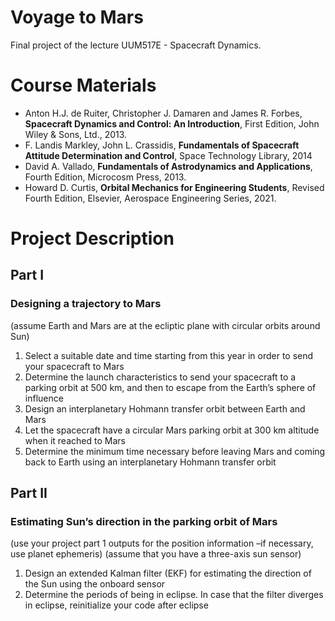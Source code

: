 # Voyage to Mars

Final project of the lecture UUM517E - Spacecraft Dynamics.

# Course Materials
* Anton H.J. de Ruiter, Christopher J. Damaren and James R. Forbes, **Spacecraft Dynamics and Control: An Introduction**, First Edition, John Wiley & Sons, Ltd., 2013.
* F. Landis Markley, John L. Crassidis, **Fundamentals of Spacecraft Attitude Determination and Control**, Space Technology Library, 2014
* David A. Vallado, **Fundamentals of Astrodynamics and Applications**, Fourth Edition, Microcosm Press, 2013.
* Howard D. Curtis, **Orbital Mechanics for Engineering Students**, Revised Fourth Edition, Elsevier, Aerospace Engineering Series, 2021.

# Project Description

## Part I
### Designing a trajectory to Mars
(assume Earth and Mars are at the ecliptic plane with circular orbits around Sun)
1. Select a suitable date and time starting from this year in order to send your spacecraft to Mars
2. Determine the launch characteristics to send your spacecraft to a parking orbit at 500 km, and then to escape from the Earth’s sphere of influence
3. Design an interplanetary Hohmann transfer orbit between Earth and Mars
4. Let the spacecraft have a circular Mars parking orbit at 300 km altitude when it reached to Mars
5. Determine the minimum time necessary before leaving Mars and coming back to Earth using an interplanetary Hohmann transfer orbit

## Part II
### Estimating Sun’s direction in the parking orbit of Mars
(use your project part 1 outputs for the position information –if necessary, use planet ephemeris)
(assume that you have a three-axis sun sensor)
1. Design an extended Kalman filter (EKF) for estimating the direction of the Sun using the onboard sensor
2. Determine the periods of being in eclipse. In case that the filter diverges in eclipse, reinitialize your code after eclipse
